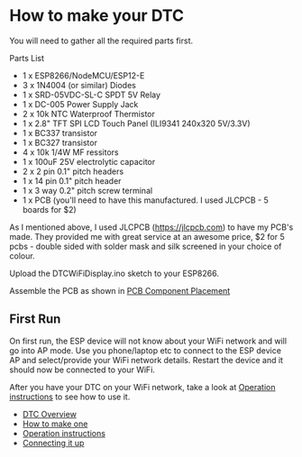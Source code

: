 # How to make your DTC

You will need to gather all the required parts first.

Parts List

- 1 x ESP8266/NodeMCU/ESP12-E
- 3 x 1N4004 (or similar)  Diodes
- 1 x SRD-05VDC-SL-C SPDT 5V Relay
- 1 x DC-005 Power Supply Jack
- 2 x 10k NTC Waterproof Thermistor
- 1 x 2.8" TFT SPI LCD Touch Panel (ILI9341 240x320 5V/3.3V)
- 1 x BC337 transistor
- 1 x BC327 transistor
- 4 x 10k 1/4W MF ressitors
- 1 x 100uF 25V electrolytic capacitor
- 2 x 2 pin 0.1" pitch headers
- 1 x 14 pin 0.1" pitch header
- 1 x 3 way 0.2" pitch screw terminal
- 1 x PCB (you'll need to have this manufactured. I used JLCPCB - 5 boards for $2)

As I mentioned above, I used JLCPCB (https://jlcpcb.com) to have my PCB's made. They provided me with great service at an awesome price, $2 for 5 pcbs - double sided with solder mask and silk screened in your choice of colour.

Upload the DTCWiFiDisplay.ino sketch to your ESP8266.

Assemble the PCB as shown in [PCB Component Placement](/PCB/DTC_Component_Placement.pdf)

## First Run

On first run, the ESP device will not know about your WiFi network and will go into AP mode. Use you phone/laptop etc to connect to the ESP device AP and select/provide your WiFi network details. Restart the device and it should now be connected to your WiFi.

After you have your DTC on your WiFi network, take a look at [Operation instructions](/Operation.md) to see how to use it.

- [DTC Overview](/README.md)
- [How to make one](/HowToMake.md)
- [Operation instructions](/Operation.md)
- [Connecting it up](/connecting.md)
